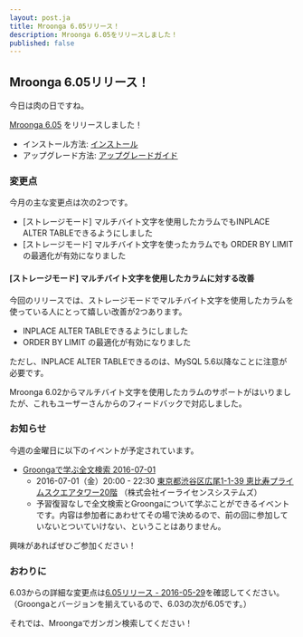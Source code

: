 ```yaml
---
layout: post.ja
title: Mroonga 6.05リリース！
description: Mroonga 6.05をリリースしました！
published: false
---
```


## Mroonga 6.05リリース！

今日は肉の日ですね。

[Mroonga 6.05](/ja/docs/news.html#release-6.05) をリリースしました！

  * インストール方法: [インストール](/ja/docs/install.html)
  * アップグレード方法: [アップグレードガイド](/ja/docs/upgrade.html)

### 変更点

今月の主な変更点は次の2つです。

* [ストレージモード] マルチバイト文字を使用したカラムでもINPLACE ALTER TABLEできるようにしました
* [ストレージモード] マルチバイト文字を使ったカラムでも ORDER BY LIMIT の最適化が有効になりました

#### [ストレージモード] マルチバイト文字を使用したカラムに対する改善

今回のリリースでは、ストレージモードでマルチバイト文字を使用したカラムを使っている人にとって嬉しい改善が2つあります。

* INPLACE ALTER TABLEできるようにしました
* ORDER BY LIMIT の最適化が有効になりました

ただし、INPLACE ALTER TABLEできるのは、MySQL 5.6以降なことに注意が必要です。

Mroonga 6.02からマルチバイト文字を使用したカラムのサポートがはいりましたが、これもユーザーさんからのフィードバックで対応しました。

### お知らせ

今週の金曜日に以下のイベントが予定されています。

* [Groongaで学ぶ全文検索 2016-07-01](https://groonga.doorkeeper.jp/events/47449)
  * 2016-07-01（金）20:00 - 22:30 [東京都渋谷区広尾1-1-39 恵比寿プライムスクエアタワー20階](https://www.google.co.jp/maps?q=35.650109,139.71259880000002) （株式会社イーライセンスシステムズ）
  * 予習復習なしで全文検索とGroongaについて学ぶことができるイベントです。内容は参加者にあわせてその場で決めるので、前の回に参加していないとついていけない、ということはありません。

興味があればぜひご参加ください！

### おわりに

6.03からの詳細な変更点は[6.05リリース - 2016-05-29](/ja/docs/news.html#release-6.05)を確認してください。
（Groongaとバージョンを揃えているので、6.03の次が6.05です。）

それでは、Mroongaでガンガン検索してください！
